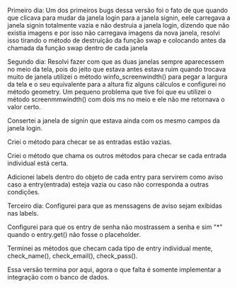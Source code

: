 Primeiro dia: 
Um dos primeiros bugs dessa 
versão foi o fato de que quando 
que clicava para mudar da janela
login para a janela signin, eele carregava
a janela signin totalmente vazia e não destruia
a janela login, dizendo que não existia imagens 
e por isso não carregava imagens da nova janela, 
resolvi isso tirando o método de destruição
da função swap e colocando antes da chamada da
função swap dentro de cada janela

Segundo dia: 
Resolvi fazer com que as duas janelas
sempre aparecessem no meio da tela, pois do jeito
que estava antes estava ruim quando trocava muito de
janela utilizei o método winfo_screenwindth() para
pegar a largura da tela e o seu equivalente para
a altura fiz alguns cálculos e configurei
no método geometry. Um pequeno problema que tive
foi que eu utilizei o método screenmmwindth() com
dois ms no meio e ele não me retornava o valor 
certo.

Consertei a janela de signin que estava ainda com
os mesmo campos da janela login.

Criei o método para checar se as entradas estão vazias.

Criei o método que chama os outros métodos para checar se
cada entrada individual está certa.

Adicionei labels dentro do objeto de cada entry para
servirem como aviso caso a entry(entrada) esteja
vazia ou caso não corresponda a outras condições.

Terceiro dia:
Configurei para que as menssagens de aviso sejam exibidas
nas labels.

Configurei para que os entry de senha não mostrassem a 
senha e sim "*" quando o entry.get() não fosse o 
placeholder.

Terminei as métodos que checam cada tipo de entry individual
mente, check_name(), check_email(), check_pass().

Essa versão termina por aqui, agora o que falta é somente 
implementar a integração com o banco de dados.

